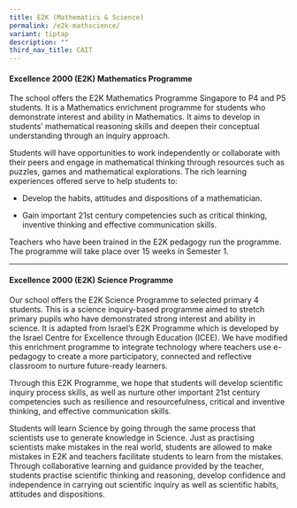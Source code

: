 ```yaml
---
title: E2K (Mathematics & Science)
permalink: /e2k-mathscience/
variant: tiptap
description: ""
third_nav_title: CAIT
---
```

<h4><strong>Excellence 2000 (E2K) Mathematics Programme</strong></h4>
<p>The school offers the E2K Mathematics Programme Singapore to P4 and P5
students. It is a Mathematics enrichment programme for students who demonstrate
interest and ability in Mathematics. It aims to develop in students’ mathematical
reasoning skills and deepen their conceptual understanding through an inquiry
approach.</p>
<p>Students will have opportunities to work independently or collaborate
with their peers and engage in mathematical thinking through resources
such as puzzles, games and mathematical explorations. The rich learning
experiences offered serve to help students to:</p>
<ul data-tight="true" class="tight">
<li>
<p>Develop the habits, attitudes and dispositions of a mathematician.</p>
</li>
<li>
<p>Gain important 21st century competencies such as critical thinking, inventive
thinking and effective communication skills.</p>
</li>
</ul>
<p>Teachers who have been trained in the E2K pedagogy run the programme.
The programme will take place over 15 weeks in Semester 1.</p>
<hr>
<h4><strong>Excellence 2000 (E2K) Science Programme</strong></h4>
<p>Our school offers the&nbsp;E2K<strong> </strong>Science Programme&nbsp;to
selected primary 4 students. This is a science inquiry-based programme
aimed to stretch primary pupils who have demonstrated strong interest and
ability in science. It is adapted from Israel’s E2K Programme which is
developed by the Israel Centre for Excellence through Education (ICEE).
We have modified this enrichment programme to integrate technology where
teachers use e-pedagogy to create a more participatory, connected and reflective
classroom to nurture future-ready learners.</p>
<p>Through this E2K Programme, we hope that students will develop scientific
inquiry process skills, as well as nurture other important 21st century
competencies such as resilience and resourcefulness, critical and inventive
thinking, and effective communication skills.</p>
<p>Students will learn Science by going through the same process that scientists
use to generate knowledge in Science. Just as practising scientists make
mistakes in the real world, students are allowed to make mistakes in E2K
and teachers facilitate students to learn from the mistakes. Through collaborative
learning and guidance provided by the teacher, students practise scientific
thinking and reasoning, develop confidence and independence in carrying
out scientific inquiry as well as scientific habits, attitudes and dispositions.</p>
